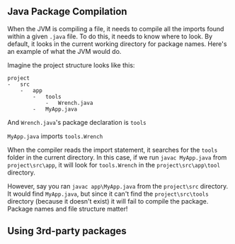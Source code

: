 ## Java Package Compilation

When the JVM is compiling a file, it needs to compile all the imports found within a given `.java` file. To do this, it needs to know where to look.
By default, it looks in the current working directory for package names.
Here's an example of what the JVM would do.

Imagine the project structure looks like this:

```
project
-   src
    -   app
        -   tools
            -   Wrench.java
        -   MyApp.java
```

And `Wrench.java`'s package declaration is `tools`

`MyApp.java` imports `tools.Wrench`

When the compiler reads the import statement, it searches for the `tools` folder in the current directory. In this case, if we run `javac MyApp.java` from `project\src\app`, it will look for `tools.Wrench` in the `project\src\app\tool` directory.

However, say you ran `javac app\MyApp.java` from the `project\src` directory. It would find `MyApp.java`, but since it can't find the `project\src\tools` directory (because it doesn't exist) it will fail to compile the package. Package names and file structure matter!

## Using 3rd-party packages
